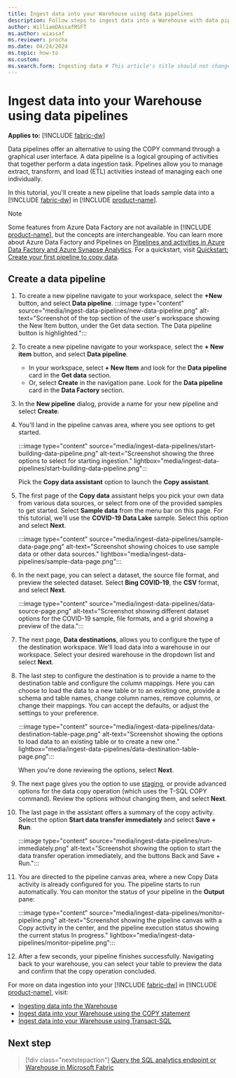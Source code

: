 ```yaml
---
title: Ingest data into your Warehouse using data pipelines
description: Follow steps to ingest data into a Warehouse with data pipelines in Microsoft Fabric.
author: WilliamDAssafMSFT
ms.author: wiassaf
ms.reviewer: procha
ms.date: 04/24/2024
ms.topic: how-to
ms.custom:
ms.search.form: Ingesting data # This article's title should not change. If so, contact engineering.
---
```

# Ingest data into your Warehouse using data pipelines

**Applies to:** [!INCLUDE [fabric-dw](includes/applies-to-version/fabric-dw.md)]

Data pipelines offer an alternative to using the COPY command through a graphical user interface. A data pipeline is a logical grouping of activities that together perform a data ingestion task. Pipelines allow you to manage extract, transform, and load (ETL) activities instead of managing each one individually.

In this tutorial, you'll create a new pipeline that loads sample data into a [!INCLUDE [fabric-dw](includes/fabric-dw.md)] in [!INCLUDE [product-name](../includes/product-name.md)].

> [!NOTE]
> Some features from Azure Data Factory are not available in [!INCLUDE [product-name](../includes/product-name.md)], but the concepts are interchangeable. You can learn more about Azure Data Factory and Pipelines on [Pipelines and activities in Azure Data Factory and Azure Synapse Analytics](/azure/data-factory/concepts-pipelines-activities). For a quickstart, visit [Quickstart: Create your first pipeline to copy data](../data-factory/create-first-pipeline-with-sample-data.md).

## Create a data pipeline

1. To create a new pipeline navigate to your workspace, select the **+New** button, and select **Data pipeline**.
    :::image type="content" source="media/ingest-data-pipelines/new-data-pipeline.png" alt-text="Screenshot of the top section of the user's workspace showing the New Item button, under the Get data section. The Data pipeline button is highlighted.":::
1. To create a new pipeline navigate to your workspace, select the **+ New item** button, and select **Data pipeline**.
    - In your workspace, select **+ New Item** and look for the **Data pipeline** card in the **Get data** section. 
    - Or, select **Create** in the navigation pane. Look for the **Data pipeline** card in the **Data Factory** section.

1. In the **New pipeline** dialog, provide a name for your new pipeline and select **Create**.

1. You'll land in the pipeline canvas area, where you see options to get started.

    :::image type="content" source="media/ingest-data-pipelines/start-building-data-pipeline.png" alt-text="Screenshot showing the three options to select for starting ingestion." lightbox="media/ingest-data-pipelines/start-building-data-pipeline.png":::

    Pick the **Copy data assistant** option to launch the **Copy assistant**.

1. The first page of the **Copy data** assistant helps you pick your own data from various data sources, or select from one of the provided samples to get started. Select **Sample data** from the menu bar on this page. For this tutorial, we'll use the **COVID-19 Data Lake** sample. Select this option and select **Next**.

    :::image type="content" source="media/ingest-data-pipelines/sample-data-page.png" alt-text="Screenshot showing choices to use sample data or other data sources." lightbox="media/ingest-data-pipelines/sample-data-page.png":::

1. In the next page, you can select a dataset, the source file format, and preview the selected dataset. Select **Bing COVID-19**, the **CSV** format, and select **Next**.

    :::image type="content" source="media/ingest-data-pipelines/data-source-page.png" alt-text="Screenshot showing different dataset options for the COVID-19 sample, file formats, and a grid showing a preview of the data.":::

1. The next page, **Data destinations**, allows you to configure the type of the destination workspace. We'll load data into a warehouse in our workspace. Select your desired warehouse in the dropdown list and select **Next**. 

1. The last step to configure the destination is to provide a name to the destination table and configure the column mappings. Here you can choose to load the data to a new table or to an existing one, provide a schema and table names, change column names, remove columns, or change their mappings. You can accept the defaults, or adjust the settings to your preference.

    :::image type="content" source="media/ingest-data-pipelines/data-destination-table-page.png" alt-text="Screenshot showing the options to load data to an existing table or to create a new one." lightbox="media/ingest-data-pipelines/data-destination-table-page.png":::

    When you're done reviewing the options, select **Next**.

1. The next page gives you the option to use [staging](/azure/data-factory/copy-activity-performance-features#staged-copy), or provide advanced options for the data copy operation (which uses the T-SQL COPY command). Review the options without changing them, and select **Next**.
 
1. The last page in the assistant offers a summary of the copy activity. Select the option **Start data transfer immediately** and select **Save + Run**. 

    :::image type="content" source="media/ingest-data-pipelines/run-immediately.png" alt-text="Screenshot showing the option to start the data transfer operation immediately, and the buttons Back and Save + Run.":::

1. You are directed to the pipeline canvas area, where a new Copy Data activity is already configured for you. The pipeline starts to run automatically. You can monitor the status of your pipeline in the **Output** pane: 

    :::image type="content" source="media/ingest-data-pipelines/monitor-pipeline.png" alt-text="Screenshot showing the pipeline canvas with a Copy activity in the center, and the pipeline execution status showing the current status In progress." lightbox="media/ingest-data-pipelines/monitor-pipeline.png":::

1. After a few seconds, your pipeline finishes successfully. Navigating back to your warehouse, you can select your table to preview the data and confirm that the copy operation concluded. 

For more on data ingestion into your [!INCLUDE [fabric-dw](includes/fabric-dw.md)] in [!INCLUDE [product-name](../includes/product-name.md)], visit:

- [Ingesting data into the Warehouse](ingest-data.md)
- [Ingest data into your Warehouse using the COPY statement](ingest-data-copy.md)
- [Ingest data into your Warehouse using Transact-SQL](ingest-data-tsql.md)

## Next step

> [!div class="nextstepaction"]
> [Query the SQL analytics endpoint or Warehouse in Microsoft Fabric](query-warehouse.md)
